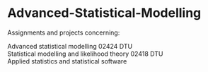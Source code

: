 # Advanced-Statistical-Modelling
Assignments and projects concerning:

Advanced statistical modelling 02424 DTU <br>
Statistical modelling and likelihood theory 02418 DTU <br>
Applied statistics and statistical software
